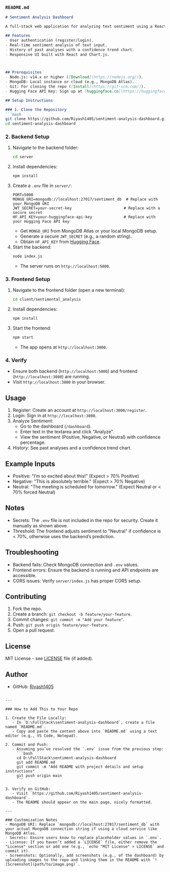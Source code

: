 
### `README.md`

```markdown
# Sentiment Analysis Dashboard

A full-stack web application for analyzing text sentiment using a React frontend and a Node.js backend with MongoDB. The sentiment analysis is powered by Hugging Face's `cardiffnlp/twitter-roberta-base-sentiment` model, which classifies text as Positive, Negative, or Neutral.

## Features
- User authentication (register/login).
- Real-time sentiment analysis of text input.
- History of past analyses with a confidence trend chart.
- Responsive UI built with React and Chart.js.



## Prerequisites
- Node.js: v14.x or higher ([Download](https://nodejs.org/)).
- MongoDB: Local instance or cloud (e.g., MongoDB Atlas).
- Git: For cloning the repo ([Install](https://git-scm.com/)).
- Hugging Face API Key: Sign up at [huggingface.co](https://huggingface.co) and get an API key.

## Setup Instructions

### 1. Clone the Repository
```bash
git clone https://github.com/Riyash1405/sentiment-analysis-dashboard.git
cd sentiment-analysis-dashboard
```

### 2. Backend Setup
1. Navigate to the backend folder:
   ```bash
   cd server
   ```
2. Install dependencies:
   ```bash
   npm install
   ```
3. Create a `.env` file in `server/`:
   ```plaintext
   PORT=5000
   MONGO_URI=mongodb://localhost:27017/sentiment_db  # Replace with your MongoDB URI
   JWT_SECRET=your-secret-key                       # Replace with a secure secret
   HF_API_KEY=your-huggingface-api-key              # Replace with your Hugging Face API key
   ```
   - Get `MONGO_URI` from MongoDB Atlas or your local MongoDB setup.
   - Generate a secure `JWT_SECRET` (e.g., a random string).
   - Obtain `HF_API_KEY` from [Hugging Face](https://huggingface.co/settings/tokens).
4. Start the backend:
   ```bash
   node index.js
   ```
   - The server runs on `http://localhost:5000`.

### 3. Frontend Setup
1. Navigate to the frontend folder (open a new terminal):
   ```bash
   cd client/sentimental_analysis
   ```
2. Install dependencies:
   ```bash
   npm install
   ```
3. Start the frontend:
   ```bash
   npm start
   ```
   - The app opens at `http://localhost:3000`.

### 4. Verify
- Ensure both backend (`http://localhost:5000`) and frontend (`http://localhost:3000`) are running.
- Visit `http://localhost:3000` in your browser.

## Usage
1. Register: Create an account at `http://localhost:3000/register`.
2. Login: Sign in at `http://localhost:3000`.
3. Analyze Sentiment:
   - Go to the dashboard (`/dashboard`).
   - Enter text in the textarea and click "Analyze".
   - View the sentiment (Positive, Negative, or Neutral) with confidence percentage.
4. History: See past analyses and a confidence trend chart.

## Example Inputs
- Positive: "I’m so excited about this!" (Expect > 70% Positive)
- Negative: "This is absolutely terrible." (Expect > 70% Negative)
- Neutral: "The meeting is scheduled for tomorrow." (Expect Neutral or < 70% forced Neutral)

## Notes
- Secrets: The `.env` file is not included in the repo for security. Create it manually as shown above.
- Threshold: The frontend adjusts sentiment to "Neutral" if confidence is < 70%, otherwise uses the backend’s prediction.

## Troubleshooting
- Backend fails: Check MongoDB connection and `.env` values.
- Frontend errors: Ensure the backend is running and API endpoints are accessible.
- CORS issues: Verify `server/index.js` has proper CORS setup.

## Contributing
1. Fork the repo.
2. Create a branch: `git checkout -b feature/your-feature`.
3. Commit changes: `git commit -m "Add your feature"`.
4. Push: `git push origin feature/your-feature`.
5. Open a pull request.

## License
MIT License - see [LICENSE](LICENSE) file (if added).

## Author
- GitHub: [Riyash1405](https://github.com/Riyash1405)
```

---

### How to Add This to Your Repo

1. Create the File Locally:
   - In `D:\FullStack\sentiment-analysis-dashboard`, create a file named `README.md`.
   - Copy and paste the content above into `README.md` using a text editor (e.g., VS Code, Notepad).

2. Commit and Push:
   - Assuming you’ve resolved the `.env` issue from the previous step:
     ```bash
     cd D:\FullStack\sentiment-analysis-dashboard
     git add README.md
     git commit -m "Add README with project details and setup instructions"
     git push origin main
     ```

3. Verify on GitHub:
   - Visit `https://github.com/Riyash1405/sentiment-analysis-dashboard`.
   - The README should appear on the main page, nicely formatted.

---

### Customization Notes
- MongoDB URI: Replace `mongodb://localhost:27017/sentiment_db` with your actual MongoDB connection string if using a cloud service like MongoDB Atlas.
- Secrets: Ensure users know to replace placeholder values in `.env`.
- License: If you haven’t added a `LICENSE` file, either remove the "License" section or add one (e.g., `echo "MIT License" > LICENSE` and commit it).
- Screenshots: Optionally, add screenshots (e.g., of the dashboard) by uploading images to the repo and linking them in the README with `![Screenshot](path/to/image.png)`.



